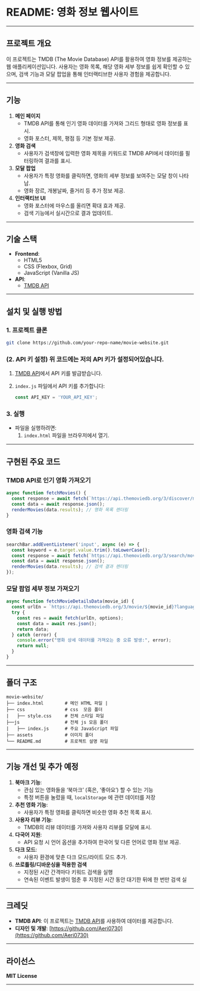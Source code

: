 # README: 영화 정보 웹사이트

---

## **프로젝트 개요**

이 프로젝트는 TMDB (The Movie Database) API를 활용하여 영화 정보를 제공하는 웹 애플리케이션입니다. 사용자는 영화 목록, 해당 영화 세부 정보를 쉽게 확인할 수 있으며, 검색 기능과 모달 팝업을 통해 인터랙티브한 사용자 경험을 제공합니다.

---

## **기능**

1. **메인 페이지**
    - TMDB API를 통해 인기 영화 데이터를 가져와 그리드 형태로 영화 정보를 표시.
    - 영화 포스터, 제목, 평점 등 기본 정보 제공.
2. **영화 검색**
    - 사용자가 검색창에 입력한 영화 제목을 키워드로 TMDB API에서 데이터를 필터링하여 결과를 표시.
3. **모달 팝업**
    - 사용자가 특정 영화를 클릭하면, 영화의 세부 정보를 보여주는 모달 창이 나타남.
    - 영화 장르, 개봉날짜, 줄거리 등 추가 정보 제공.
4. **인터랙티브 UI**
    - 영화 포스터에 마우스를 올리면 확대 효과 제공.
    - 검색 기능에서 실시간으로 결과 업데이트.

---

## **기술 스택**

- **Frontend**:
    - HTML5
    - CSS (Flexbox, Grid)
    - JavaScript (Vanilla JS)
- **API**:
    - [TMDB API](https://www.themoviedb.org/documentation/api)

---

## **설치 및 실행 방법**

### **1. 프로젝트 클론**

```bash
git clone https://github.com/your-repo-name/movie-website.git

```

### **(2. API 키 설정) 위 코드에는 저의 API 키가 설정되어있습니다.**

1. [TMDB API](https://www.themoviedb.org/documentation/api)에서 API 키를 발급받습니다.
2. `index.js` 파일에서 API 키를 추가합니다:
    
    ```jsx
    const API_KEY = 'YOUR_API_KEY';
    
    ```
    

### **3. 실행**

- 파일을 실행하려면:
    1. `index.html` 파일을 브라우저에서 열기.

---

## **구현된 주요 코드**

### **TMDB API로 인기 영화 가져오기**

```jsx
async function fetchMovies() {
  const response = await fetch(`https://api.themoviedb.org/3/discover/movie?api_key=${API_KEY}`);
  const data = await response.json();
  renderMovies(data.results); // 영화 목록 렌더링
}

```

### **영화 검색 기능**

```jsx
searchBar.addEventListener('input', async (e) => {
  const keyword = e.target.value.trim().toLowerCase();
  const response = await fetch(`https://api.themoviedb.org/3/search/movie?api_key=${API_KEY}&query=${keyword}`);
  const data = await response.json();
  renderMovies(data.results); // 검색 결과 렌더링
});

```

### **모달 팝업 세부 정보 가져오기**

```jsx
async function fetchMovieDetailsData(movie_id) {
  const urlEn = `https://api.themoviedb.org/3/movie/${movie_id}?language=en-US`;
  try {
    const res = await fetch(urlEn, options);
    const data = await res.json();
    return data;
  } catch (error) {
    console.error("영화 상세 데이터를 가져오는 중 오류 발생:", error);
    return null;
  }
}
```

---

## **폴더 구조**

```
movie-website/
├── index.html        # 메인 HTML 파일 |
├── css               # css  모음 폴더
|   ├── style.css     # 전체 스타일 파일
├──js                 # 전체 js 모음 폴더
|   ├── index.js      # 주요 JavaScript 파일
├── assets            # 이미지 폴더
└── README.md         # 프로젝트 설명 파일

```

---

## **기능 개선 및 추가 예정**

1. **북마크 기능**: 
    - 관심 있는 영화들을 ‘북마크’ (혹은, ‘좋아요’) 할 수 있는 기능
    - 특정 버튼을 눌렀을 때, `localStorage` 에 관련 데이터를 저장
2. **추천 영화 기능**:
    - 사용자가 특정 영화를 클릭하면 비슷한 영화 추천 목록 표시.
3. **사용자 리뷰 기능**:
    - TMDB의 리뷰 데이터를 가져와 사용자 리뷰를 모달에 표시.
4. **다국어 지원**:
    - API 요청 시 언어 옵션을 추가하여 한국어 및 다른 언어로 영화 정보 제공.
5. **다크 모드**:
    - 사용자 환경에 맞춘 다크 모드/라이트 모드 추가.
6. **쓰로틀링/디바운싱을 적용한 검색**
    - 지정된 시간 간격마다 키워드 검색을 실행
    - 연속된 이벤트 발생이 멈춘 후 지정된 시간 동안 대기한 뒤에 한 번만 검색 실

---

## **크레딧**

- **TMDB API**: 이 프로젝트는 [TMDB API](https://www.themoviedb.org/documentation/api)를 사용하여 데이터를 제공합니다.
- **디자인 및 개발**: [https://github.com/Aeri0730](https://github.com/Aeri0730)

---

## **라이선스**

**MIT License** 

---